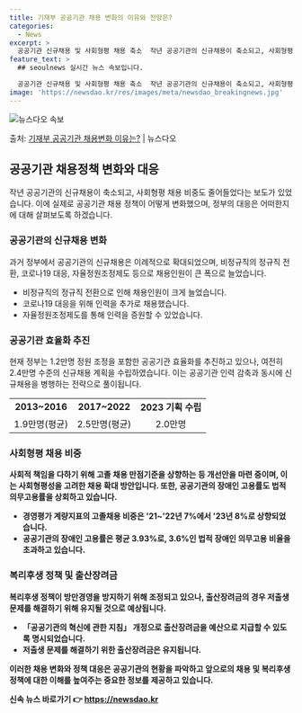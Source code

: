 ```yaml
---
title: 기재부 공공기관 채용 변화의 이유와 전망은?
categories:
  - News
excerpt: >
  공공기관 신규채용 및 사회형평 채용 축소  작년 공공기관의 신규채용이 축소되고, 사회형평 채용 비중도 줄어들…
feature_text: >
  ## seoulnews 실시간 뉴스 속보입니다.

  공공기관 신규채용 및 사회형평 채용 축소  작년 공공기관의 신규채용이 축소되고, 사회형평 채용 비중도 줄어들…
image: 'https://newsdao.kr/res/images/meta/newsdao_breakingnews.jpg'
---
```


![뉴스다오 속보](https://newsdao.kr/res/images/meta/newsdao_breakingnews.jpg)

<p>출처: <a href="https://newsdao.kr/4158" rel="dofollow">기재부 공공기관 채용변화 이유는?</a> | 뉴스다오</p>

<h2 data-ke-size="size26">공공기관 채용정책 변화와 대응</h2>
<p data-ke-size="size16">작년 공공기관의 신규채용이 축소되고, 사회형평 채용 비중도 줄어들었다는 보도가 있었습니다. 이에 실제로 공공기관 채용 정책이 어떻게 변화했으며, 정부의 대응은 어떠한지에 대해 살펴보도록 하겠습니다.</p>

<h3><b>공공기관의 신규채용 변화</b></h3>
<p data-ke-size="size16">과거 정부에서 공공기관의 신규채용은 이례적으로 확대되었으며, 비정규직의 정규직 전환, 코로나19 대응, 자율정원조정제도 등으로 채용인원이 큰 폭으로 늘었습니다.</p>
<ul>
    <li>비정규직의 정규직 전환으로 인해 채용인원이 크게 늘었습니다.</li>
    <li>코로나19 대응을 위해 인력을 추가로 채용했습니다.</li>
    <li>자율정원조정제도를 통해 인력을 증원할 수 있었습니다.</li>
</ul>

<h3><b>공공기관 효율화 추진</b></h3>
<p data-ke-size="size16">현재 정부는 1.2만명 정원 조정을 포함한 공공기관 효율화를 추진하고 있으나, 여전히 2.4만명 수준의 신규채용 계획을 수립하였습니다. 이는 공공기관 인력 감축과 동시에 신규채용을 병행하는 전략으로 풀이됩니다.</p>
<table>
    <tr>
        <td style="text-align: center; height: 17px;"><b>2013~2016</b></td>
        <td style="text-align: center; height: 17px;"><b>2017~2022</b></td>
        <td style="text-align: center; height: 17px;"><b>2023 기획 수립</b></td>
    </tr>
    <tr>
        <td style="text-align: center; height: 17px;">1.9만명(평균)</td>
        <td style="text-align: center; height: 17px;">2.5만명(평균)</td>
        <td style="text-align: center; height: 17px;">2.0만명</td>
    </tr>
</table>

<h3><b>사회형평 채용 비중</h3>
<p data-ke-size="size16">사회적 책임을 다하기 위해 고졸 채용 만점기준을 상향하는 등 개선안을 마련 중이며, 이는 사회형평성을 고려한 채용 확대 방안입니다. 또한, 공공기관의 장애인 고용률도 법적 의무고용률을 상회하고 있습니다.</p>
<ul>
    <li>경영평가 계량지표의 고졸채용 비중은 '21~'22년 7%에서 '23년 8%로 상향되었습니다.</li>
    <li>공공기관의 장애인 고용률은 평균 3.93%로, 3.6%인 법적 장애인 의무고용 비율을 초과하고 있습니다.</li>
</ul>

<h3><b>복리후생 정책 및 출산장려금</h3>
<p data-ke-size="size16">복리후생 정책이 방만경영을 방지하기 위해 조정되고 있으나, 출산장려금의 경우 저출생 문제를 해결하기 위해 유지될 것으로 예상됩니다.</p>
<ul>
    <li>「공공기관의 혁신에 관한 지침」 개정으로 출산장려금을 예산으로 지급할 수 있도록 명시되었습니다.</li>
    <li>저출생 문제를 해결하기 위한 출산장려금은 유지됩니다.</li>
</ul>

<p data-ke-size="size16">이러한 채용 변화와 정책 대응은 공공기관의 현황을 파악하고 앞으로의 채용 및 복리후생 정책에 대한 이해를 높여주는 중요한 정보를 제공하고 있습니다.</p>
<p data-ke-size="size16"></p> 

신속 뉴스 바로가기 👉 <a href="https://newsdao.kr" rel="dofollow">https://newsdao.kr</a>


